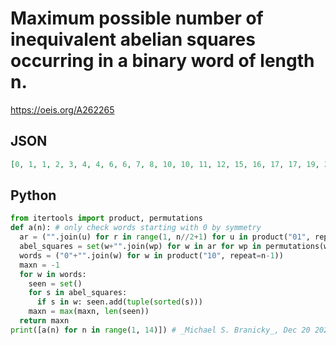 # Maximum possible number of inequivalent abelian squares occurring in a binary word of length n\.
https://oeis.org/A262265
## JSON
```JSON
[0, 1, 1, 2, 3, 4, 4, 6, 6, 7, 8, 10, 10, 11, 12, 15, 16, 17, 17, 19, 21, 22, 23, 25, 26, 28, 29, 31, 32, 34, 36, 37, 39, 41]
```
## Python
```Python
from itertools import product, permutations
def a(n): # only check words starting with 0 by symmetry
  ar = ("".join(u) for r in range(1, n//2+1) for u in product("01", repeat=r))
  abel_squares = set(w+"".join(wp) for w in ar for wp in permutations(w))
  words = ("0"+"".join(w) for w in product("10", repeat=n-1))
  maxn = -1
  for w in words:
    seen = set()
    for s in abel_squares:
      if s in w: seen.add(tuple(sorted(s)))
    maxn = max(maxn, len(seen))
  return maxn
print([a(n) for n in range(1, 14)]) # _Michael S. Branicky_, Dec 20 2020
```
